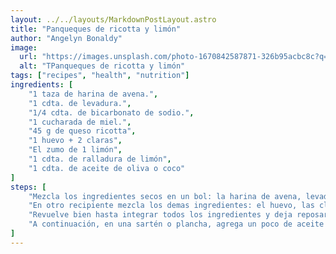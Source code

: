 ```yaml
---
layout: ../../layouts/MarkdownPostLayout.astro
title: "Panqueques de ricotta y limón"
author: "Angelyn Bonaldy"
image:
  url: "https://images.unsplash.com/photo-1670842587871-326b95acbc8c?q=80&w=3387&auto=format&fit=crop&ixlib=rb-4.0.3&ixid=M3wxMjA3fDB8MHxwaG90by1wYWdlfHx8fGVufDB8fHx8fA%3D%3D"
  alt: "TPanqueques de ricotta y limón"
tags: ["recipes", "health", "nutrition"]
ingredients: [
    "1 taza de harina de avena.",
    "1 cdta. de levadura.",
    "1/4 cdta. de bicarbonato de sodio.",
    "1 cucharada de miel.",
    "45 g de queso ricotta",
    "1 huevo + 2 claras",
    "El zumo de 1 limón",
    "1 cdta. de ralladura de limón",
    "1 cdta. de aceite de oliva o coco"
]
steps: [
    "Mezcla los ingredientes secos en un bol: la harina de avena, levadura y el bicarbonato.",
    "En otro recipiente mezcla los demas ingredientes: el huevo, las claras, el queso ricotta, el aceite, el zumo del limón y la ralladura, y por ultimo agrega la mezcla anterior.",
    "Revuelve bien hasta integrar todos los ingredientes y deja reposar durante unos 20 minutos.",
    "A continuación, en una sartén o plancha, agrega un poco de aceite de oliva o de coco y parte de la mezcla, deja durante unos minutos hasta que empiece a hacer burbujitas y dales la vuelta. Repite el proceso hasta terminar con la masa de los panqueques y ¡Listo!"
]
---
```

